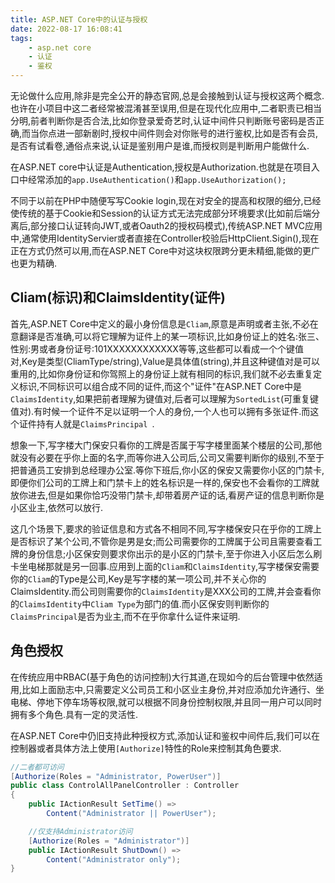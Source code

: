 ```yaml
---
title: ASP.NET Core中的认证与授权
date: 2022-08-17 16:08:41
tags:
    - asp.net core
    - 认证
    - 鉴权
---
```

无论做什么应用,除非是完全公开的静态官网,总是会接触到认证与授权这两个概念.也许在小项目中这二者经常被混淆甚至误用,但是在现代化应用中,二者职责已相当分明,前者判断你是否合法,比如你登录爱奇艺时,认证中间件只判断账号密码是否正确,而当你点进一部新剧时,授权中间件则会对你账号的进行鉴权,比如是否有会员,是否有试看卷,通俗点来说,认证是鉴别用户是谁,而授权则是判断用户能做什么.

在ASP.NET core中认证是Authentication,授权是Authorization.也就是在项目入口中经常添加的`app.UseAuthentication()`和`app.UseAuthorization();`  

不同于以前在PHP中随便写写Cookie login,现在对安全的提高和权限的细分,已经使传统的基于Cookie和Session的认证方式无法完成部分环境要求(比如前后端分离后,部分接口认证转向JWT,或者Oauth2的授权码模式),传统ASP.NET MVC应用中,通常使用IdentityServier或者直接在Controller校验后HttpClient.Sigin(),现在正在方式仍然可以用,而在ASP.NET Core中对这块权限跨分更未精细,能做的更广也更为精确.  
## Cliam(标识)和ClaimsIdentity(证件)
首先,ASP.NET Core中定义的最小身份信息是`Cliam`,原意是声明或者主张,不必在意翻译是否准确,可以将它理解为证件上的某一项标识,比如身份证上的姓名:张三、性别:男或者身份证号:101XXXXXXXXXXXX等等,这些都可以看成一个个键值对,Key是类型(CliamType/string),Value是具体值(string),并且这种键值对是可以重用的,比如你身份证和你驾照上的身份证上就有相同的标识,我们就不必去重复定义标识,不同标识可以组合成不同的证件,而这个"证件"在ASP.NET Core中是`ClaimsIdentity`,如果把前者理解为键值对,后者可以理解为`SortedList`(可重复键值对).有时候一个证件不足以证明一个人的身份,一个人也可以拥有多张证件.而这个证件持有人就是`ClaimsPrincipal `.  

想象一下,写字楼大门保安只看你的工牌是否属于写字楼里面某个楼层的公司,那他就没有必要在乎你上面的名字,而等你进入公司后,公司又需要判断你的级别,不至于把普通员工安排到总经理办公室.等你下班后,你小区的保安又需要你小区的门禁卡,即便你们公司的工牌上和门禁卡上的姓名标识是一样的,保安也不会看你的工牌就放你进去,但是如果你恰巧没带门禁卡,却带着房产证的话,看房产证的信息判断你是小区业主,依然可以放行.  

这几个场景下,要求的验证信息和方式各不相同不同,写字楼保安只在乎你的工牌上是否标识了某个公司,不管你是男是女;而公司需要你的工牌属于公司且需要查看工牌的身份信息;小区保安则要求你出示的是小区的门禁卡,至于你进入小区后怎么刷卡坐电梯那就是另一回事.应用到上面的`Cliam`和`ClaimsIdentity`,写字楼保安需要你的`Cliam`的Type是公司,Key是写字楼的某一项公司,并不关心你的ClaimsIdentity.而公司则需要你的`ClaimsIdentity`是XXX公司的工牌,并会查看你的`ClaimsIdentity`中`Cliam Type`为部门的值.而小区保安则判断你的`ClaimsPrincipal`是否为业主,而不在乎你拿什么证件来证明.

## 角色授权
在传统应用中RBAC(基于角色的访问控制)大行其道,在现如今的后台管理中依然适用,比如上面励志中,只需要定义公司员工和小区业主身份,并对应添加允许通行、坐电梯、停地下停车场等权限,就可以根据不同身份控制权限,并且同一用户可以同时拥有多个角色.具有一定的灵活性.

在ASP.NET Core中仍旧支持此种授权方式,添加认证和鉴权中间件后,我们可以在控制器或者具体方法上使用`[Authorize]`特性的Role来控制其角色要求.
```csharp
//二者都可访问
[Authorize(Roles = "Administrator, PowerUser")]
public class ControlAllPanelController : Controller
{
    public IActionResult SetTime() =>
        Content("Administrator || PowerUser");

    //仅支持Administrator访问
    [Authorize(Roles = "Administrator")]
    public IActionResult ShutDown() =>
        Content("Administrator only");
}
```